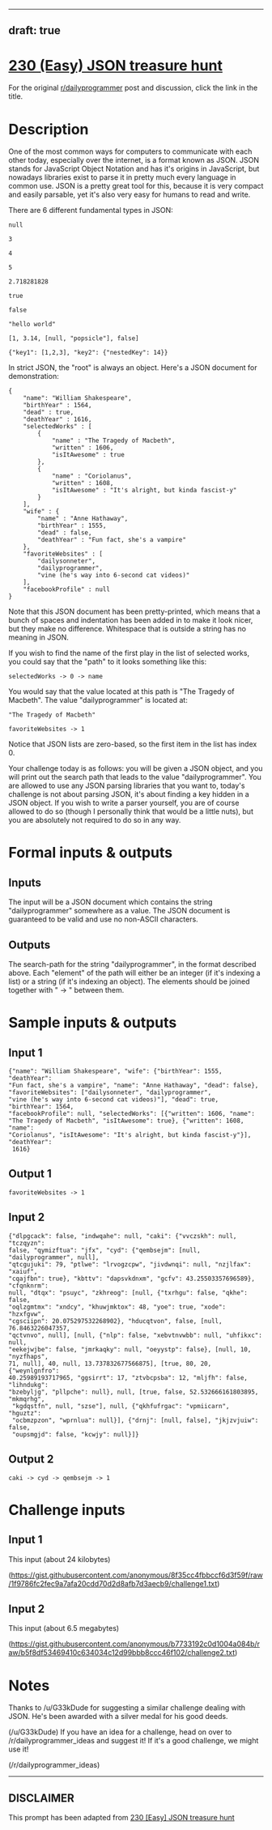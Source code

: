 ---
draft: true
----

# [230 (Easy) JSON treasure hunt](https://www.reddit.com/r/dailyprogrammer/comments/3j3pvm/20150831_challenge_230_easy_json_treasure_hunt/)

For the original [r/dailyprogrammer](https://www.reddit.com/r/dailyprogrammer/) post and discussion, click the link in the title.

# Description
One of the most common ways for computers to communicate with each other today, especially over the internet, is a format known as JSON. JSON stands for JavaScript Object Notation and has it's origins in JavaScript, but nowadays libraries exist to parse it in pretty much every language in common use. JSON is a pretty great tool for this, because it is very compact and easily parsable, yet it's also very easy for humans to read and write. 

There are 6 different fundamental types in JSON:


```
null
```

```
3
```

```
4
```

```
5
```

```
2.718281828
```

```
true
```

```
false
```

```
"hello world"
```

```
[1, 3.14, [null, "popsicle"], false]
```

```
{"key1": [1,2,3], "key2": {"nestedKey": 14}}
```
In strict JSON, the "root" is always an object. Here's a JSON document for demonstration: 


```
{
    "name": "William Shakespeare",
    "birthYear" : 1564,
    "dead" : true,
    "deathYear" : 1616,
    "selectedWorks" : [
        {
            "name" : "The Tragedy of Macbeth",
            "written" : 1606,
            "isItAwesome" : true
        },
        {
            "name" : "Coriolanus",
            "written" : 1608,
            "isItAwesome" : "It's alright, but kinda fascist-y"
        }
    ],
    "wife" : {
        "name" : "Anne Hathaway",
        "birthYear" : 1555,
        "dead" : false,
        "deathYear" : "Fun fact, she's a vampire"
    },
    "favoriteWebsites" : [
        "dailysonneter",
        "dailyprogrammer",
        "vine (he's way into 6-second cat videos)"
    ],
    "facebookProfile" : null
}
```
Note that this JSON document has been pretty-printed, which means that a bunch of spaces and indentation has been added in to make it look nicer, but they make no difference. Whitespace that is outside a string has no meaning in JSON.

If you wish to find the name of the first play in the list of selected works, you could say that the "path" to it looks something like this: 


```
selectedWorks -> 0 -> name
```
You would say that the value located at this path is "The Tragedy of Macbeth". The value "dailyprogrammer" is located at:


```
"The Tragedy of Macbeth"
```

```
favoriteWebsites -> 1
```
Notice that JSON lists are zero-based, so the first item in the list has index 0.

Your challenge today is as follows: you will be given a JSON object, and you will print out the search path that leads to the value "dailyprogrammer". You are allowed to use any JSON parsing libraries that you want to, today's challenge is not about parsing JSON, it's about finding a key hidden in a JSON object. If you wish to write a parser yourself, you are of course allowed to do so (though I personally think that would be a little nuts), but you are absolutely not required to do so in any way. 

# Formal inputs & outputs
## Inputs
The input will be a JSON document which contains the string "dailyprogrammer" somewhere as a value. The JSON document is guaranteed to be valid and use no non-ASCII characters. 

## Outputs
The search-path for the string "dailyprogrammer", in the format described above. Each "element" of the path will either be an integer (if it's indexing a list) or a string (if it's indexing an object). The elements should be joined together with " -> " between them.

# Sample inputs & outputs
## Input 1

```
{"name": "William Shakespeare", "wife": {"birthYear": 1555, "deathYear": 
"Fun fact, she's a vampire", "name": "Anne Hathaway", "dead": false}, 
"favoriteWebsites": ["dailysonneter", "dailyprogrammer", 
"vine (he's way into 6-second cat videos)"], "dead": true, "birthYear": 1564, 
"facebookProfile": null, "selectedWorks": [{"written": 1606, "name": 
"The Tragedy of Macbeth", "isItAwesome": true}, {"written": 1608, "name": 
"Coriolanus", "isItAwesome": "It's alright, but kinda fascist-y"}], "deathYear":
 1616}
```
## Output 1

```
favoriteWebsites -> 1
```
## Input 2

```
{"dlpgcack": false, "indwqahe": null, "caki": {"vvczskh": null, "tczqyzn": 
false, "qymizftua": "jfx", "cyd": {"qembsejm": [null, "dailyprogrammer", null], 
"qtcgujuki": 79, "ptlwe": "lrvogzcpw", "jivdwnqi": null, "nzjlfax": "xaiuf", 
"cqajfbn": true}, "kbttv": "dapsvkdnxm", "gcfv": 43.25503357696589}, "cfqnknrm": 
null, "dtqx": "psuyc", "zkhreog": [null, {"txrhgu": false, "qkhe": false, 
"oqlzgmtmx": "xndcy", "khuwjmktox": 48, "yoe": true, "xode": "hzxfgvw", 
"cgsciipn": 20.075297532268902}, "hducqtvon", false, [null, 76.8463226047357, 
"qctvnvo", null], [null, {"nlp": false, "xebvtnvwbb": null, "uhfikxc": null, 
"eekejwjbe": false, "jmrkaqky": null, "oeyystp": false}, [null, 10, "nyzfhaps", 
71, null], 40, null, 13.737832677566875], [true, 80, 20, {"weynlgnfro":
40.25989193717965, "ggsirrt": 17, "ztvbcpsba": 12, "mljfh": false, "lihndukg": 
"bzebyljg", "pllpche": null}, null, [true, false, 52.532666161803895, "mkmqrhg",
 "kgdqstfn", null, "szse"], null, {"qkhfufrgac": "vpmiicarn", "hguztz": 
 "ocbmzpzon", "wprnlua": null}], {"drnj": [null, false], "jkjzvjuiw": false, 
 "oupsmgjd": false, "kcwjy": null}]}
```
## Output 2

```
caki -> cyd -> qembsejm -> 1
```
# Challenge inputs
## Input 1
This input (about 24 kilobytes)

(https://gist.githubusercontent.com/anonymous/8f35cc4fbbccf6d3f59f/raw/1f9786fc2fec9a7afa20cdd70d2d8afb7d3aecb9/challenge1.txt)
## Input 2
This input (about 6.5 megabytes)

(https://gist.githubusercontent.com/anonymous/b7733192c0d1004a084b/raw/b5f8df53469410c634034c12d99bbb8ccc46f102/challenge2.txt)
# Notes
Thanks to /u/G33kDude for suggesting a similar challenge dealing with JSON. He's been awarded with a silver medal for his good deeds.

(/u/G33kDude)
If you have an idea for a challenge, head on over to /r/dailyprogrammer_ideas and suggest it! If it's a good challenge, we might use it!

(/r/dailyprogrammer_ideas)

----
## **DISCLAIMER**
This prompt has been adapted from [230 [Easy] JSON treasure hunt](https://www.reddit.com/r/dailyprogrammer/comments/3j3pvm/20150831_challenge_230_easy_json_treasure_hunt/
)
